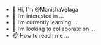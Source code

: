 - 👋 Hi, I’m @ManishaVelaga
- 👀 I’m interested in ...
- 🌱 I’m currently learning ...
- 💞️ I’m looking to collaborate on ...
- 📫 How to reach me ...

<!---
ManishaVelaga/ManishaVelaga is a ✨ special ✨ repository because its `README.md` (this file) appears on your GitHub profile.
You can click the Preview link to take a look at your changes.
--->
